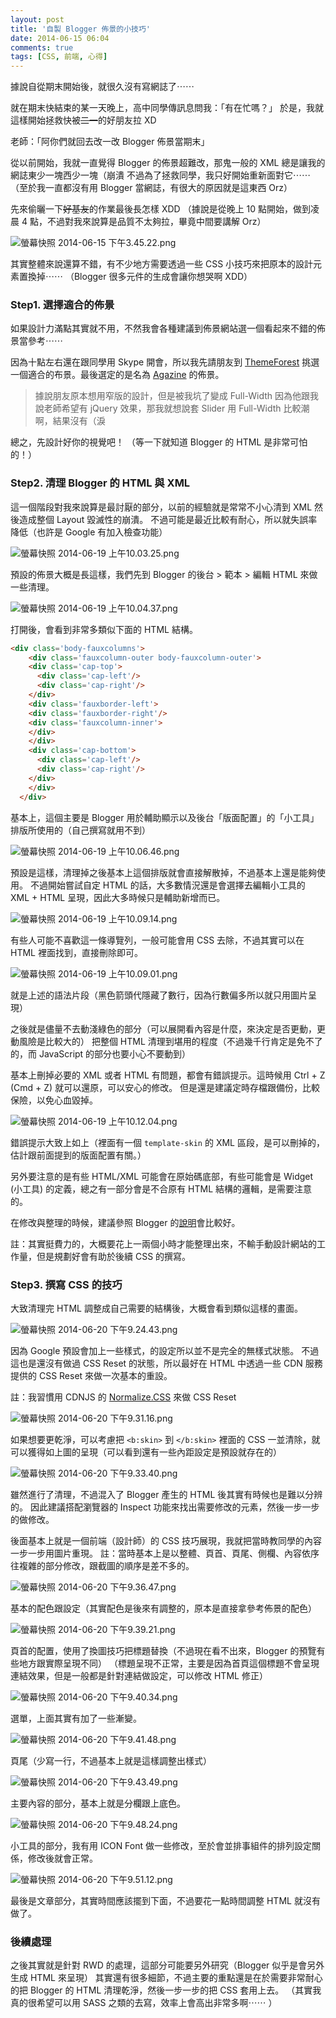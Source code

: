 ```yaml
---
layout: post
title: '自製 Blogger 佈景的小技巧'
date: 2014-06-15 06:04
comments: true
tags: [CSS, 前端, 心得]
---
```

據說自從期末開始後，就很久沒有寫網誌了⋯⋯

就在期末快結束的某一天晚上，高中同學傳訊息問我：「有在忙嗎？」
於是，我就這樣開始拯救快被<del>二一</del>的好朋友拉 XD

老師：「阿你們就回去改一改 Blogger 佈景當期末」

從以前開始，我就一直覺得 Blogger 的佈景超難改，那鬼一般的 XML 總是讓我的網誌東少一塊西少一塊（崩潰
不過為了拯救同學，我只好開始重新面對它⋯⋯
（至於我一直都沒有用 Blogger 當網誌，有很大的原因就是這東西 Orz）

<!-- more -->

先來偷曬一下<del>好基友</del>的作業最後長怎樣 XDD
（據說是從晚上 10 點開始，做到凌晨 4 點，不過對我來說算是品質不太夠拉，畢竟中間要講解 Orz）

![螢幕快照 2014-06-15 下午3.45.22.png](http://user-image.logdown.io/user/52/blog/52/post/206151/WvbhbDOR4eJ87uWvW0fQ_%E8%9E%A2%E5%B9%95%E5%BF%AB%E7%85%A7%202014-06-15%20%E4%B8%8B%E5%8D%883.45.22.png)

其實整體來說還算不錯，有不少地方需要透過一些 CSS 小技巧來把原本的設計元素置換掉⋯⋯
（Blogger 很多元件的生成會讓你想哭啊 XDD）

### Step1. 選擇適合的佈景

如果設計力滿點其實就不用，不然我會各種建議到佈景網站選一個看起來不錯的佈景當參考⋯⋯

因為十點左右還在跟同學用 Skype 開會，所以我先請朋友到 [ThemeForest](http://themeforest.net/) 挑選一個適合的布景。最後選定的是名為 [Agazine](http://themeforest.net/item/agazine-premium-retina-magazine-wordpress-theme/7664423?WT.ac=category_thumb&WT.z_author=BloomPixel) 的佈景。

> 據說朋友原本想用窄版的設計，但是被我坑了變成 Full-Width 因為他跟我說老師希望有 jQuery 效果，那我就想說套 Slider 用 Full-Width 比較潮啊，結果沒有（淚

總之，先設計好你的視覺吧！
（等一下就知道 Blogger 的 HTML 是非常可怕的！）

### Step2. 清理 Blogger 的 HTML 與 XML

這一個階段對我來說算是最討厭的部分，以前的經驗就是常常不小心清到 XML 然後造成整個 Layout 毀滅性的崩潰。
不過可能是最近比較有耐心，所以就失誤率降低（也許是 Google 有加入檢查功能）

![螢幕快照 2014-06-19 上午10.03.25.png](http://user-image.logdown.io/user/52/blog/52/post/206151/ywvwq8vaQcivDHO1b65w_%E8%9E%A2%E5%B9%95%E5%BF%AB%E7%85%A7%202014-06-19%20%E4%B8%8A%E5%8D%8810.03.25.png)

預設的佈景大概是長這樣，我們先到 Blogger 的後台 > 範本 > 編輯 HTML 來做一些清理。

![螢幕快照 2014-06-19 上午10.04.37.png](http://user-image.logdown.io/user/52/blog/52/post/206151/xwCwHyY7QESQNzeFZuVn_%E8%9E%A2%E5%B9%95%E5%BF%AB%E7%85%A7%202014-06-19%20%E4%B8%8A%E5%8D%8810.04.37.png)

打開後，會看到非常多類似下面的 HTML 結構。

```html
<div class='body-fauxcolumns'>
    <div class='fauxcolumn-outer body-fauxcolumn-outer'>
    <div class='cap-top'>
      <div class='cap-left'/>
      <div class='cap-right'/>
    </div>
    <div class='fauxborder-left'>
    <div class='fauxborder-right'/>
    <div class='fauxcolumn-inner'>
    </div>
    </div>
    <div class='cap-bottom'>
      <div class='cap-left'/>
      <div class='cap-right'/>
    </div>
    </div>
  </div>
```

基本上，這個主要是 Blogger 用於輔助顯示以及後台「版面配置」的「小工具」排版所使用的（自己撰寫就用不到）

![螢幕快照 2014-06-19 上午10.06.46.png](http://user-image.logdown.io/user/52/blog/52/post/206151/v6tF55GORzasob84gjxE_%E8%9E%A2%E5%B9%95%E5%BF%AB%E7%85%A7%202014-06-19%20%E4%B8%8A%E5%8D%8810.06.46.png)

預設是這樣，清理掉之後基本上這個排版就會直接解散掉，不過基本上還是能夠使用。
不過開始嘗試自定 HTML 的話，大多數情況還是會選擇去編輯小工具的 XML + HTML 呈現，因此大多時候只是輔助新增而已。

![螢幕快照 2014-06-19 上午10.09.14.png](http://user-image.logdown.io/user/52/blog/52/post/206151/fWp0aGM1S1WJGbtNnlcT_%E8%9E%A2%E5%B9%95%E5%BF%AB%E7%85%A7%202014-06-19%20%E4%B8%8A%E5%8D%8810.09.14.png)

有些人可能不喜歡這一條導覽列，一般可能會用 CSS 去除，不過其實可以在 HTML 裡面找到，直接刪除即可。

![螢幕快照 2014-06-19 上午10.09.01.png](http://user-image.logdown.io/user/52/blog/52/post/206151/gXDt8iSryAqEBZFL8psQ_%E8%9E%A2%E5%B9%95%E5%BF%AB%E7%85%A7%202014-06-19%20%E4%B8%8A%E5%8D%8810.09.01.png)

就是上述的語法片段（黑色箭頭代隱藏了數行，因為行數偏多所以就只用圖片呈現）

之後就是儘量不去動淺綠色的部分（可以展開看內容是什麼，來決定是否更動，更動風險是比較大的）
把整個 HTML 清理到堪用的程度（不過幾千行肯定是免不了的，而 JavaScript 的部分也要小心不要動到）

基本上刪掉必要的 XML 或者 HTML 有問題，都會有錯誤提示。這時候用 Ctrl + Z (Cmd + Z) 就可以還原，可以安心的修改。
但是還是建議定時存檔跟備份，比較保險，以免心血毀掉。

![螢幕快照 2014-06-19 上午10.12.04.png](http://user-image.logdown.io/user/52/blog/52/post/206151/TcXnPUA9QCW802OOkTjR_%E8%9E%A2%E5%B9%95%E5%BF%AB%E7%85%A7%202014-06-19%20%E4%B8%8A%E5%8D%8810.12.04.png)

錯誤提示大致上如上（裡面有一個 `template-skin` 的 XML 區段，是可以刪掉的，估計跟前面提到的版面配置有關。）

另外要注意的是有些 HTML/XML 可能會在原始碼底部，有些可能會是 Widget (小工具) 的定義，總之有一部分會是不合原有 HTML 結構的邏輯，是需要注意的。

在修改與整理的時候，建議參照 Blogger 的[說明](https://support.google.com/blogger/answer/46995?hl=zh-Hant)會比較好。

註：其實挺費力的，大概要花上一兩個小時才能整理出來，不輸手動設計網站的工作量，但是規劃好會有助於後續 CSS 的撰寫。

### Step3. 撰寫 CSS 的技巧

大致清理完 HTML 調整成自己需要的結構後，大概會看到類似這樣的畫面。

![螢幕快照 2014-06-20 下午9.24.43.png](http://user-image.logdown.io/user/52/blog/52/post/206151/rOFRRSMJTwGLfRTSsaZJ_%E8%9E%A2%E5%B9%95%E5%BF%AB%E7%85%A7%202014-06-20%20%E4%B8%8B%E5%8D%889.24.43.png)

因為 Google 預設會加上一些樣式，的設定所以並不是完全的無樣式狀態。
不過這也是還沒有做過 CSS Reset 的狀態，所以最好在 HTML 中透過一些 CDN 服務提供的 CSS Reset 來做一次基本的重設。

註：我習慣用 CDNJS 的 [Normalize.CSS](http://cdnjs.com/libraries/normalize) 來做 CSS Reset

![螢幕快照 2014-06-20 下午9.31.16.png](http://user-image.logdown.io/user/52/blog/52/post/206151/QkXjDj9R9COqCYKgov1A_%E8%9E%A2%E5%B9%95%E5%BF%AB%E7%85%A7%202014-06-20%20%E4%B8%8B%E5%8D%889.31.16.png)

如果想要更乾淨，可以考慮把 `<b:skin>` 到 `</b:skin>` 裡面的 CSS 一並清除，就可以獲得如上圖的呈現（可以看到還有一些內距設定是預設就存在的）

![螢幕快照 2014-06-20 下午9.33.40.png](http://user-image.logdown.io/user/52/blog/52/post/206151/7LHOCt6VTzS3Rq0FVJRK_%E8%9E%A2%E5%B9%95%E5%BF%AB%E7%85%A7%202014-06-20%20%E4%B8%8B%E5%8D%889.33.40.png)

雖然進行了清理，不過混入了 Blogger 產生的 HTML 後其實有時候也是難以分辨的。
因此建議搭配瀏覽器的 Inspect 功能來找出需要修改的元素，然後一步一步的做修改。

後面基本上就是一個前端（設計師）的 CSS 技巧展現，我就把當時教同學的內容一步一步用圖片重現。
註：當時基本上是以整體、頁首、頁尾、側欄、內容依序往複雜的部分修改，跟截圖的順序是差不多的。

![螢幕快照 2014-06-20 下午9.36.47.png](http://user-image.logdown.io/user/52/blog/52/post/206151/bVVhttPQ1aUJrbwOHiZt_%E8%9E%A2%E5%B9%95%E5%BF%AB%E7%85%A7%202014-06-20%20%E4%B8%8B%E5%8D%889.36.47.png)

基本的配色跟設定（其實配色是後來有調整的，原本是直接拿參考佈景的配色）

![螢幕快照 2014-06-20 下午9.39.21.png](http://user-image.logdown.io/user/52/blog/52/post/206151/XoG8ofV4QMiXygl1iCJZ_%E8%9E%A2%E5%B9%95%E5%BF%AB%E7%85%A7%202014-06-20%20%E4%B8%8B%E5%8D%889.39.21.png)

頁首的配置，使用了換圖技巧把標題替換（不過現在看不出來，Blogger 的預覽有些地方跟實際呈現不同）
（標題呈現不正常，主要是因為首頁這個標題不會呈現連結效果，但是一般都是針對連結做設定，可以修改 HTML 修正）

![螢幕快照 2014-06-20 下午9.40.34.png](http://user-image.logdown.io/user/52/blog/52/post/206151/yV899t2MRaO0csP9LEbp_%E8%9E%A2%E5%B9%95%E5%BF%AB%E7%85%A7%202014-06-20%20%E4%B8%8B%E5%8D%889.40.34.png)

選單，上面其實有加了一些漸變。

![螢幕快照 2014-06-20 下午9.41.48.png](http://user-image.logdown.io/user/52/blog/52/post/206151/8nRoRmDQvek6Swq08SA5_%E8%9E%A2%E5%B9%95%E5%BF%AB%E7%85%A7%202014-06-20%20%E4%B8%8B%E5%8D%889.41.48.png)

頁尾（少寫一行，不過基本上就是這樣調整出樣式）

![螢幕快照 2014-06-20 下午9.43.49.png](http://user-image.logdown.io/user/52/blog/52/post/206151/ZTDOiQYeRTmQqWEkzYrB_%E8%9E%A2%E5%B9%95%E5%BF%AB%E7%85%A7%202014-06-20%20%E4%B8%8B%E5%8D%889.43.49.png)

主要內容的部分，基本上就是分欄跟上底色。

![螢幕快照 2014-06-20 下午9.48.24.png](http://user-image.logdown.io/user/52/blog/52/post/206151/AdHuUA4zSlyUEVr1Mrc0_%E8%9E%A2%E5%B9%95%E5%BF%AB%E7%85%A7%202014-06-20%20%E4%B8%8B%E5%8D%889.48.24.png)

小工具的部分，我有用 ICON Font 做一些修改，至於會並排事組件的排列設定關係，修改後就會正常。

![螢幕快照 2014-06-20 下午9.51.12.png](http://user-image.logdown.io/user/52/blog/52/post/206151/LiOvZ4A3SNebv4O6WGkO_%E8%9E%A2%E5%B9%95%E5%BF%AB%E7%85%A7%202014-06-20%20%E4%B8%8B%E5%8D%889.51.12.png)

最後是文章部分，其實時間應該擺到下面，不過要花一點時間調整 HTML 就沒有做了。

### 後續處理

之後其實就是針對 RWD 的處理，這部分可能要另外研究（Blogger 似乎是會另外生成 HTML 來呈現）
其實還有很多細節，不過主要的重點還是在於需要非常耐心的把 Blogger 的 HTML 清理乾淨，然後一步一步的把 CSS 套用上去。
（其實我真的很希望可以用 SASS 之類的去寫，效率上會高出非常多啊⋯⋯ ）
